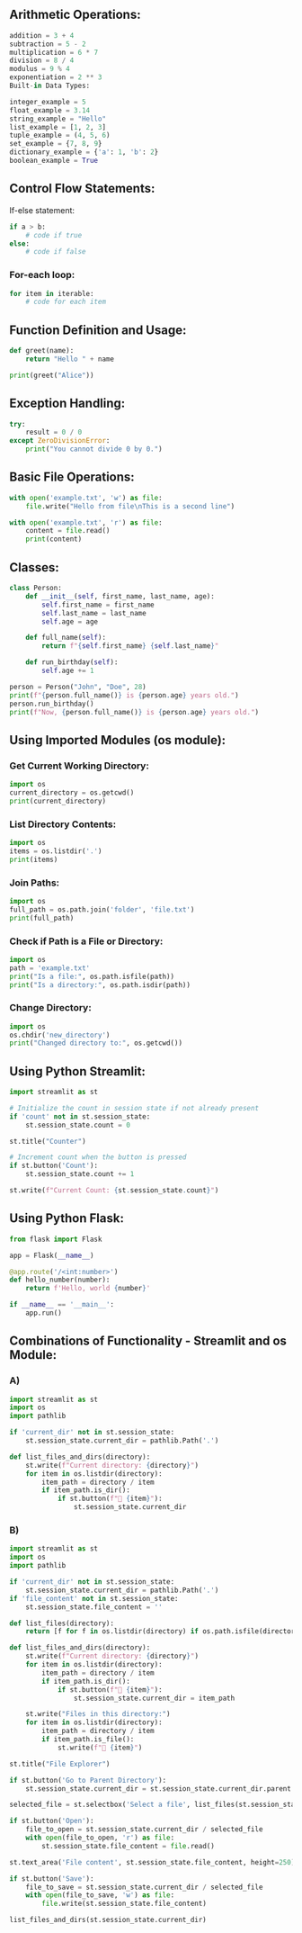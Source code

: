 
## Arithmetic Operations:

```python
addition = 3 + 4
subtraction = 5 - 2
multiplication = 6 * 7
division = 8 / 4
modulus = 9 % 4
exponentiation = 2 ** 3
Built-in Data Types:
```


```python
integer_example = 5
float_example = 3.14
string_example = "Hello"
list_example = [1, 2, 3]
tuple_example = (4, 5, 6)
set_example = {7, 8, 9}
dictionary_example = {'a': 1, 'b': 2}
boolean_example = True
```


## Control Flow Statements:

If-else statement:


```python
if a > b:
    # code if true
else:
    # code if false
```

### For-each loop:

```python
for item in iterable:
    # code for each item
```


## Function Definition and Usage:

```python
def greet(name):
    return "Hello " + name

print(greet("Alice"))
```

## Exception Handling:

```python
try:
    result = 0 / 0
except ZeroDivisionError:
    print("You cannot divide 0 by 0.")
```

## Basic File Operations:

```python
with open('example.txt', 'w') as file:
    file.write("Hello from file\nThis is a second line")

with open('example.txt', 'r') as file:
    content = file.read()
    print(content)
```


## Classes:

```python
class Person:
    def __init__(self, first_name, last_name, age):
        self.first_name = first_name
        self.last_name = last_name
        self.age = age

    def full_name(self):
        return f"{self.first_name} {self.last_name}"

    def run_birthday(self):
        self.age += 1

person = Person("John", "Doe", 28)
print(f"{person.full_name()} is {person.age} years old.")
person.run_birthday()
print(f"Now, {person.full_name()} is {person.age} years old.")
```


## Using Imported Modules (os module):

### Get Current Working Directory:


```python
import os
current_directory = os.getcwd()
print(current_directory)
```


### List Directory Contents:


```python
import os
items = os.listdir('.')
print(items)
```

### Join Paths:

```python
import os
full_path = os.path.join('folder', 'file.txt')
print(full_path)
```


### Check if Path is a File or Directory:


```python
import os
path = 'example.txt'
print("Is a file:", os.path.isfile(path))
print("Is a directory:", os.path.isdir(path))
```


### Change Directory:


```python
import os
os.chdir('new_directory')
print("Changed directory to:", os.getcwd())
```


## Using Python Streamlit:



```python
import streamlit as st

# Initialize the count in session state if not already present
if 'count' not in st.session_state:
    st.session_state.count = 0

st.title("Counter")

# Increment count when the button is pressed
if st.button('Count'):
    st.session_state.count += 1

st.write(f"Current Count: {st.session_state.count}")
```


## Using Python Flask:



```python
from flask import Flask

app = Flask(__name__)

@app.route('/<int:number>')
def hello_number(number):
    return f'Hello, world {number}'

if __name__ == '__main__':
    app.run()
```


## Combinations of Functionality - Streamlit and os Module:

### A)

```python
import streamlit as st
import os
import pathlib

if 'current_dir' not in st.session_state:
    st.session_state.current_dir = pathlib.Path('.')

def list_files_and_dirs(directory):
    st.write(f"Current directory: {directory}")
    for item in os.listdir(directory):
        item_path = directory / item
        if item_path.is_dir():
            if st.button(f"📁 {item}"):
                st.session_state.current_dir
```

### B)

```python
import streamlit as st
import os
import pathlib

if 'current_dir' not in st.session_state:
    st.session_state.current_dir = pathlib.Path('.')
if 'file_content' not in st.session_state:
    st.session_state.file_content = ''

def list_files(directory):
    return [f for f in os.listdir(directory) if os.path.isfile(directory / f)]

def list_files_and_dirs(directory):
    st.write(f"Current directory: {directory}")
    for item in os.listdir(directory):
        item_path = directory / item
        if item_path.is_dir():
            if st.button(f"📁 {item}"):
                st.session_state.current_dir = item_path

    st.write("Files in this directory:")
    for item in os.listdir(directory):
        item_path = directory / item
        if item_path.is_file():
            st.write(f"📄 {item}")

st.title("File Explorer")

if st.button('Go to Parent Directory'):
    st.session_state.current_dir = st.session_state.current_dir.parent

selected_file = st.selectbox('Select a file', list_files(st.session_state.current_dir))

if st.button('Open'):
    file_to_open = st.session_state.current_dir / selected_file
    with open(file_to_open, 'r') as file:
        st.session_state.file_content = file.read()

st.text_area('File content', st.session_state.file_content, height=250)

if st.button('Save'):
    file_to_save = st.session_state.current_dir / selected_file
    with open(file_to_save, 'w') as file:
        file.write(st.session_state.file_content)

list_files_and_dirs(st.session_state.current_dir)
```

